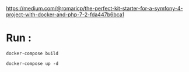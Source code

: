

https://medium.com/@romaricp/the-perfect-kit-starter-for-a-symfony-4-project-with-docker-and-php-7-2-fda447b6bca1

Run :
=====

``` docker-compose build ```

``` docker-compose up -d ```

